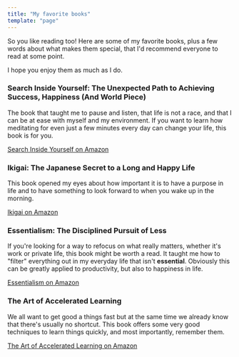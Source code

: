 ```yaml
---
title: "My favorite books"
template: "page"
---
```


So you like reading too! Here are some of my favorite books, plus a few words about what makes them special, that I'd recommend everyone to read at some point.

I hope you enjoy them as much as I do.

### Search Inside Yourself: The Unexpected Path to Achieving Success, Happiness (And World Piece)

The book that taught me to pause and listen, that life is not a race, and that I can be at ease with myself and my environment. If you want to learn how meditating for even just a few minutes every day can change your life, this book is for you.

[Search Inside Yourself on Amazon](https://www.amazon.com/Search-Inside-Yourself-Unexpected-Achieving/dp/0062116932/ref=sr_1_1?crid=23A5VK2AO6H5&keywords=search+inside+yourself&qid=1564511490&s=books&sprefix=Search+inside%2Cstripbooks-intl-ship%2C221&sr=1-1)

### Ikigai: The Japanese Secret to a Long and Happy Life
This book opened my eyes about how important it is to have a purpose in life and to have something to look forward to when you wake up in the morning.

[Ikigai on Amazon](https://www.amazon.com/Ikigai-Japanese-Secret-Long-Happy/dp/0143130722/ref=sr_1_1?crid=RTNKTPK4MIOF&keywords=ikigai&qid=1564511399&s=books&sprefix=ikigai%2Caps%2C235&sr=1-1)

### Essentialism: The Disciplined Pursuit of Less

If you're looking for a way to refocus on what really matters, whether it's work or private life, this book might be worth a read. It taught me how to "filter" everything out in my everyday life that isn't **essential**. Obviously this can be greatly applied to productivity, but also to happiness in life.

[Essentialism on Amazon](https://www.amazon.com/Essentialism-Disciplined-Pursuit-Greg-McKeown/dp/0804137382/ref=sr_1_1?crid=3UQTW9YS6MAWU&keywords=essentialism&qid=1564511515&s=books&sprefix=esseni%2Cstripbooks-intl-ship%2C241&sr=1-1)

### The Art of Accelerated Learning

We all want to get good a things fast but at the same time we already know that there's usually no shortcut. This book offers some very good techniques to learn things quickly, and most importantly, remember them.

[The Art of Accelerated Learning on Amazon](https://www.amazon.com/Science-Accelerated-Learning-Strategies-Comprehensi/dp/1981329323/ref=sr_1_7?keywords=accelerated+learning&qid=1564512337&s=books&sr=1-7)

